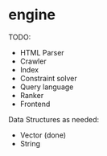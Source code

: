 # engine

TODO:
- HTML Parser
- Crawler
- Index
- Constraint solver
- Query language
- Ranker
- Frontend

Data Structures as needed:
- Vector (done)
- String
